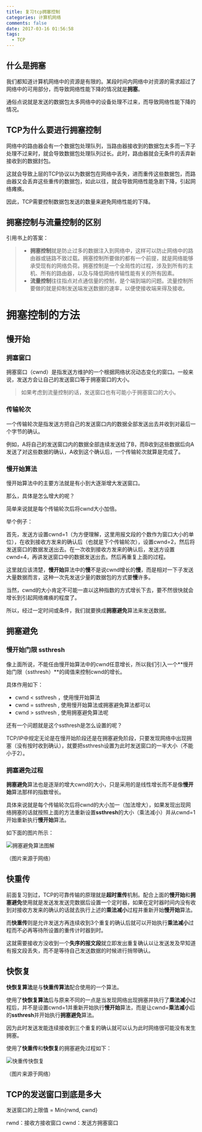 ```yaml
---
title: 复习tcp拥塞控制
categories: 计算机网络
comments: false
date: 2017-03-16 01:56:58
tags:
  - TCP
---
```


## 什么是拥塞

我们都知道计算机网络中的资源是有限的。某段时间内网络中对资源的需求超过了网络中的可用部分，而导致网络性能下降的情况就是**拥塞**。

通俗点说就是发送的数据包太多网络中的设备处理不过来，而导致网络性能下降的情况。

## TCP为什么要进行拥塞控制

网络中的路由器会有一个数据包处理队列，当路由器接收到的数据包太多而一下子处理不过来时，就会导致数据包处理队列过长。此时，路由器就会无条件的丢弃新接收到的数据封包。

这就会导致上层的TCP协议以为数据包在网络中丢失，进而重传这些数据包，而路由器又会丢弃这些重传的数据包，如此以往，就会导致网络性能急剧下降，引起网络瘫痪。

因此，TCP需要控制数据包发送的数量来避免网络性能的下降。

## 拥塞控制与流量控制的区别

引用书上的答案：

> - **拥塞控制**就是防止过多的数据注入到网络中，这样可以防止网络中的路由器或链路不致过载。拥塞控制所要做的都有一个前提，就是网络能够承受现有的网络负荷。拥塞控制是一个全局性的过程，涉及到所有的主机、所有的路由器，以及与降低网络传输性能有关的所有因素。
> - **流量控制**往往指点对点通信量的控制，是个端到端的问题。流量控制所要做的就是抑制发送端发送数据的速率，以便使接收端来得及接收。

# 拥塞控制的方法

## 慢开始

### 拥塞窗口

拥塞窗口（cwnd）是指发送方维护的一个根据网络状况动态变化的窗口。一般来说，发送方会让自己的发送窗口等于拥塞窗口的大小。

> 如果考虑到流量控制的话，发送窗口也有可能小于拥塞窗口的大小。

### 传输轮次

一个传输轮次是指发送方把自己的发送窗口内的数据全部发送出去并收到对最后一个字节的确认。

例如，A将自己的发送窗口内的数据全部连续发送给了B，而B收到这些数据后向A发送了对这些数据的确认，A收到这个确认后，一个传输轮次就算是完成了。

### 慢开始算法

慢开始算法中的主要方法就是有小到大逐渐增大发送窗口。

那么，具体是怎么增大的呢？

简单来说就是每个传输轮次后将cwnd大小加倍。

举个例子：

首先，发送方设置cwnd=1（为方便理解，这里用报文段的个数作为窗口大小的单位），在收到接收方发来的确认后（也就是下个传输轮次），设置cwnd=2，然后将发送窗口的数据发送出去。在一次收到接收方发来的确认后，发送方设置cwnd=4，再讲发送窗口中的数据发送出去。然后再重复上面的过程。

这里就应该清楚，**慢开始**算法中的**慢**不是说cwnd增长的**慢**，而是相对一下子发送大量数据而言，这种一次先发送少量的数据包的方式要**慢**许多。

当然，cwnd的大小肯定不可能一直以这种指数的方式增长下去，要不然很快就会增长到引起网络瘫痪的程度了。

所以，经过一定时间或条件，我们就要换成**拥塞避免**算法来发送数据。

## 拥塞避免

### 慢开始门限 ssthresh

像上面所说，不能任由慢开始算法中的cwnd任意增长，所以我们引入一个**慢开始门限（ssthresh）**的阈值来控制cwnd的增长。

具体作用如下：

- cwnd < ssthresh ，使用慢开始算法
- cwnd = ssthresh , 使用慢开始算法或拥塞避免算法都可以
- cwnd > ssthresh , 使用拥塞避免算法呢

还有一个问题就是这个ssthresh是怎么设置的呢？

TCP/IP中规定无论是在慢开始阶段还是在拥塞避免阶段，只要发现网络中出现拥塞（没有按时收到确认），就要把ssthresh设置为此时发送窗口的一半大小（不能小于2）。

### 拥塞避免过程

**拥塞避免**算法也是逐渐的增大cwnd的大小，只是采用的是线性增长而不是像**慢开始**算法那样的指数增长。

具体来说就是每个传输轮次后将cwnd的大小加一（加法增大），如果发现出现网络拥塞的话就按照上面的方法重新设置**ssthresh**的大小（乘法减小）并从cwnd=1开始重新执行**慢开始**算法。

如下面的图片所示：

![拥塞避免算法图解](http://static.zybuluo.com/lxyzk/zxxuqcjbsq9gzyotfbfjwjrn/%E6%8B%A5%E5%A1%9E%E9%81%BF%E5%85%8D%E7%AE%97%E6%B3%95%E5%9B%BE%E8%A7%A3)

（图片来源于网络）

## 快重传

前面复习到过，TCP的可靠传输的原理就是**超时重传**机制。配合上面的**慢开始**和**拥塞避免**使用就是发送发发送完数据后设置一个定时器，如果在定时器时间内没有收到对接收方发来的确认的话就去执行上述的**乘法减小**过程并重新开始**慢开始**算法。

而**快重传**则是允许发送方再连续收到3个重复的确认后就可以开始执行**乘法减小**过程而不必再等待所设置的重传计时器到时。

这就需要接收方没收到一个**失序的报文段**就立即发出重复确认以让发送发及早知道有报文段丢失，而不是等待自己发送数据的时候进行捎带确认。

## 快恢复

**快恢复算法**是与**快重传算法**配合使用的一个算法。

使用了**快恢复算法**后与原来不同的一点是当发现网络出现拥塞并执行了**乘法减小**过程后，并不是设置cwnd=1并重新开始执行**慢开始**算法，而是让cwnd=**乘法减小**后的**ssthresh**并开始执行**拥塞避免**算法。

因为此时发送发能连续接收到三个重复的确认就可以认为此时网络很可能没有发生拥塞。

使用了**快重传**和**快恢复**的拥塞避免过程如下：

![快重传快恢复](http://static.zybuluo.com/lxyzk/i6zrad1hw97f0a4okjxke7c4/%E5%BF%AB%E9%87%8D%E4%BC%A0%E5%BF%AB%E6%81%A2%E5%A4%8D)

（图片来源于网络）

## TCP的发送窗口到底是多大

发送窗口的上限值 = Min{rwnd, cwnd}

rwnd：接收方接收窗口
cwnd：发送方拥塞窗口

<!--more-->